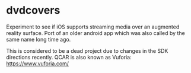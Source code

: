 # dvdcovers
Experiment to see if iOS supports streaming media over an augmented reality surface. Port of an older android app which was also called by the same name long time ago.

This is considered to be a dead project due to changes in the SDK directions recently. QCAR is also known as Vuforia: https://www.vuforia.com/
